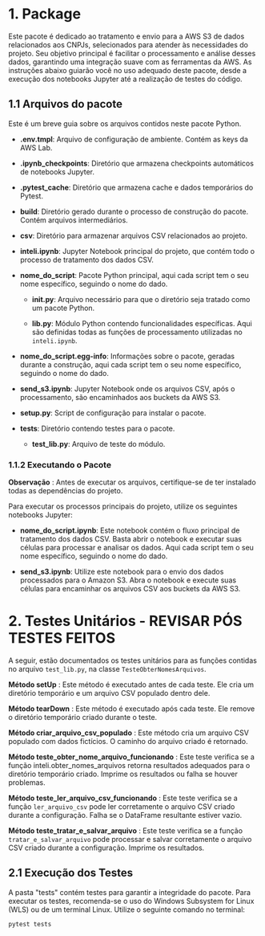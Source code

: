 # 1. Package 

Este pacote é dedicado ao tratamento e envio para a AWS S3 de dados relacionados aos CNPJs, selecionados para atender às necessidades do projeto. Seu objetivo principal é facilitar o processamento e análise desses dados, garantindo uma integração suave com as ferramentas da AWS. As instruções abaixo guiarão você no uso adequado deste pacote, desde a execução dos notebooks Jupyter até a realização de testes do código.

## 1.1 Arquivos do pacote

Este é um breve guia sobre os arquivos contidos neste pacote Python.

- **.env.tmpl**: Arquivo de configuração de ambiente. Contém as keys da AWS Lab. 

- **.ipynb_checkpoints**: Diretório que armazena checkpoints automáticos de notebooks Jupyter.

- **.pytest_cache**: Diretório que armazena cache e dados temporários do Pytest.

- **build**: Diretório gerado durante o processo de construção do pacote. Contém arquivos intermediários.

- **csv**: Diretório para armazenar arquivos CSV relacionados ao projeto.

- **inteli.ipynb**: Jupyter Notebook principal do projeto, que contém todo o processo de tratamento dos dados CSV.

- **nome_do_script**: Pacote Python principal, aqui cada script tem o seu nome específico, seguindo o nome do dado.

  - **__init__.py**: Arquivo necessário para que o diretório seja tratado como um pacote Python.
  
  - **lib.py**: Módulo Python contendo funcionalidades específicas. Aqui são definidas todas as funções de processamento utilizadas no `inteli.ipynb`.

- **nome_do_script.egg-info**: Informações sobre o pacote, geradas durante a construção, aqui cada script tem o seu nome específico, seguindo o nome do dado.

- **send_s3.ipynb**: Jupyter Notebook onde os arquivos CSV, após o processamento, são encaminhados aos buckets da AWS S3.

- **setup.py**: Script de configuração para instalar o pacote.

- **tests**: Diretório contendo testes para o pacote.

  - **test_lib.py**: Arquivo de teste do módulo.
  

### 1.1.2 Executando o Pacote

**Observação** : Antes de executar os arquivos, certifique-se de ter instalado todas as dependências do projeto. 

Para executar os processos principais do projeto, utilize os seguintes notebooks Jupyter:

- **nome_do_script.ipynb**: Este notebook contém o fluxo principal de tratamento dos dados CSV. Basta abrir o notebook e executar suas células para processar e analisar os dados. Aqui cada script tem o seu nome específico, seguindo o nome do dado.

- **send_s3.ipynb**: Utilize este notebook para o envio dos dados processados para o Amazon S3. Abra o notebook e execute suas células para encaminhar os arquivos CSV aos buckets da AWS S3.

# 2. Testes Unitários - REVISAR PÓS TESTES FEITOS

A seguir, estão documentados os testes unitários para as funções contidas no arquivo `test_lib.py`, na classe `TesteObterNomesArquivos`.

**Método setUp** : 
Este método é executado antes de cada teste. Ele cria um diretório temporário e um arquivo CSV populado dentro dele.

**Método tearDown** : 
Este método é executado após cada teste. Ele remove o diretório temporário criado durante o teste.

**Método criar_arquivo_csv_populado** : 
Este método cria um arquivo CSV populado com dados fictícios. O caminho do arquivo criado é retornado.

**Método teste_obter_nome_arquivo_funcionando** : Este teste verifica se a função inteli.obter_nomes_arquivos retorna resultados adequados para o diretório temporário criado. Imprime os resultados ou falha se houver problemas.

**Método teste_ler_arquivo_csv_funcionando** : 
Este teste verifica se a função `ler_arquivo_csv` pode ler corretamente o arquivo CSV criado durante a configuração. Falha se o DataFrame resultante estiver vazio.

**Método teste_tratar_e_salvar_arquivo** : 
Este teste verifica se a função `tratar_e_salvar_arquivo` pode processar e salvar corretamente o arquivo CSV criado durante a configuração. Imprime os resultados.

## 2.1 Execução dos Testes

A pasta "tests" contém testes para garantir a integridade do pacote. Para executar os testes, recomenda-se o uso do Windows Subsystem for Linux (WLS) ou de um terminal Linux. Utilize o seguinte comando no terminal:

```bash
pytest tests
```
